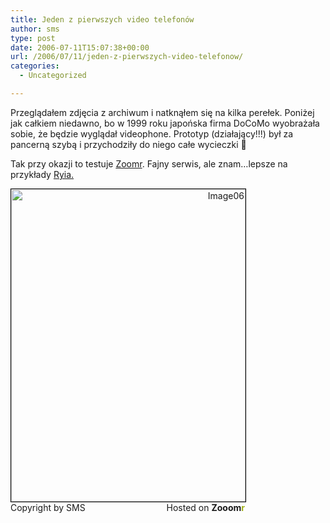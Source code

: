 ```yaml
---
title: Jeden z pierwszych video telefonów
author: sms
type: post
date: 2006-07-11T15:07:38+00:00
url: /2006/07/11/jeden-z-pierwszych-video-telefonow/
categories:
  - Uncategorized

---
```

Przeglądałem zdjęcia z archiwum i natknąłem się na kilka perełek. Poniżej jak całkiem niedawno, bo w 1999 roku japońska firma DoCoMo wyobrażała sobie, że będzie wyglądał videophone. Prototyp (działający!!!) był za pancerną szybą i przychodziły do niego całe wycieczki 🙂

Tak przy okazji to testuje <a target="_blank" href="http://beta.zooomr.com">Zoomr</a>. Fajny serwis, ale znam&#8230;lepsze na przykłady <a target="_blank" href="http://www.riya.com/">Ryia.</a>

<div align="left" style="width: 375px; text-align: right">
  <a title="Zooomr :: Photo Sharing" href="http://beta.zooomr.com/photos/1152628800_0096/74105/"><img width="375" height="500" border="0" style="border: 1px solid #000000" alt="Image06" src="http://static.zooomr.com/images/7779c994f1e32da50b3b07f39d723ef2b79f48b8.jpg" /></a><span style="float: left">Copyright by SMS</span>Hosted on <strong>Zooom<span style="color: #9eae15">r</span></strong>
</div>